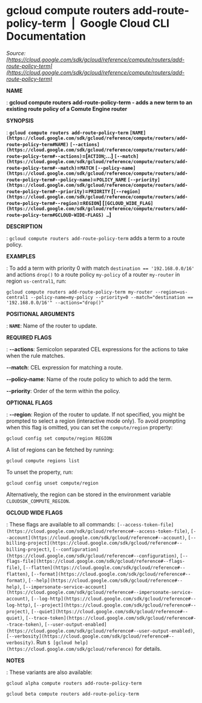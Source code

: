 # gcloud compute routers add-route-policy-term  |  Google Cloud CLI Documentation

*Source: [https://cloud.google.com/sdk/gcloud/reference/compute/routers/add-route-policy-term](https://cloud.google.com/sdk/gcloud/reference/compute/routers/add-route-policy-term)*

**NAME**

: **gcloud compute routers add-route-policy-term - adds a new term to an existing route policy of a Comute Engine router**

**SYNOPSIS**

: **`gcloud compute routers add-route-policy-term` `[NAME](https://cloud.google.com/sdk/gcloud/reference/compute/routers/add-route-policy-term#NAME)` `[--actions](https://cloud.google.com/sdk/gcloud/reference/compute/routers/add-route-policy-term#--actions)`=[`ACTION`;…] `[--match](https://cloud.google.com/sdk/gcloud/reference/compute/routers/add-route-policy-term#--match)`=`MATCH` `[--policy-name](https://cloud.google.com/sdk/gcloud/reference/compute/routers/add-route-policy-term#--policy-name)`=`POLICY_NAME` `[--priority](https://cloud.google.com/sdk/gcloud/reference/compute/routers/add-route-policy-term#--priority)`=`PRIORITY` [`[--region](https://cloud.google.com/sdk/gcloud/reference/compute/routers/add-route-policy-term#--region)`=`REGION`] [`[GCLOUD_WIDE_FLAG](https://cloud.google.com/sdk/gcloud/reference/compute/routers/add-route-policy-term#GCLOUD-WIDE-FLAGS) …`]**

**DESCRIPTION**

: `gcloud compute routers add-route-policy-term` adds a term to a route
policy.

**EXAMPLES**

: To add a term with priority 0 with match `destination ==
'192.168.0.0/16'` and actions `drop()` to a route policy
`my-policy` of a router `my-router` in region
`us-central1`, run:

```
gcloud compute routers add-route-policy-term my-router --region=us-central1 --policy-name=my-policy --priority=0 --match="destination == '192.168.0.0/16'" --actions="drop()"
```

**POSITIONAL ARGUMENTS**

: **`NAME`**:
Name of the router to update.

**REQUIRED FLAGS**

: **--actions**:
Semicolon separated CEL expressions for the actions to take when the rule
matches.

**--match**:
CEL expression for matching a route.

**--policy-name**:
Name of the route policy to which to add the term.

**--priority**:
Order of the term within the policy.

**OPTIONAL FLAGS**

: **--region**:
Region of the router to update. If not specified, you might be prompted to
select a region (interactive mode only).
To avoid prompting when this flag is omitted, you can set the
``compute/region`` property:

```
gcloud config set compute/region REGION
```

A list of regions can be fetched by running:

```
gcloud compute regions list
```

To unset the property, run:

```
gcloud config unset compute/region
```

Alternatively, the region can be stored in the environment variable
``CLOUDSDK_COMPUTE_REGION``.

**GCLOUD WIDE FLAGS**

: These flags are available to all commands: `[--access-token-file](https://cloud.google.com/sdk/gcloud/reference#--access-token-file)`,
`[--account](https://cloud.google.com/sdk/gcloud/reference#--account)`, `[--billing-project](https://cloud.google.com/sdk/gcloud/reference#--billing-project)`,
`[--configuration](https://cloud.google.com/sdk/gcloud/reference#--configuration)`,
`[--flags-file](https://cloud.google.com/sdk/gcloud/reference#--flags-file)`,
`[--flatten](https://cloud.google.com/sdk/gcloud/reference#--flatten)`, `[--format](https://cloud.google.com/sdk/gcloud/reference#--format)`, `[--help](https://cloud.google.com/sdk/gcloud/reference#--help)`, `[--impersonate-service-account](https://cloud.google.com/sdk/gcloud/reference#--impersonate-service-account)`,
`[--log-http](https://cloud.google.com/sdk/gcloud/reference#--log-http)`,
`[--project](https://cloud.google.com/sdk/gcloud/reference#--project)`, `[--quiet](https://cloud.google.com/sdk/gcloud/reference#--quiet)`, `[--trace-token](https://cloud.google.com/sdk/gcloud/reference#--trace-token)`, `[--user-output-enabled](https://cloud.google.com/sdk/gcloud/reference#--user-output-enabled)`,
`[--verbosity](https://cloud.google.com/sdk/gcloud/reference#--verbosity)`.
Run `$ [gcloud help](https://cloud.google.com/sdk/gcloud/reference)` for details.

**NOTES**

: These variants are also available:

```
gcloud alpha compute routers add-route-policy-term
```

```
gcloud beta compute routers add-route-policy-term
```